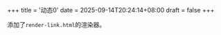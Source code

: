 +++
title = '动态0'
date = 2025-09-14T20:24:14+08:00
draft = false
+++

添加了```render-link.html```的渲染器。